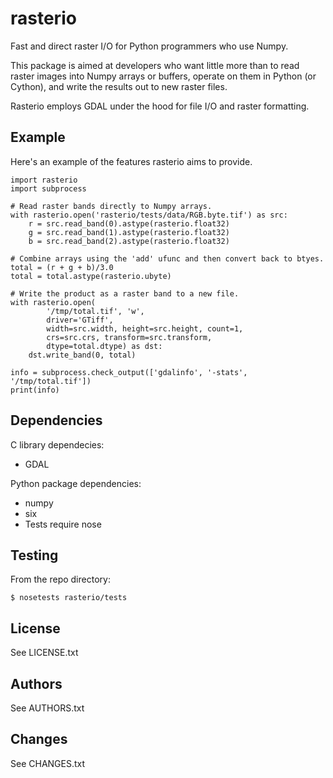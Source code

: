 rasterio
========

Fast and direct raster I/O for Python programmers who use Numpy.

This package is aimed at developers who want little more than to read raster
images into Numpy arrays or buffers, operate on them in Python (or Cython), and
write the results out to new raster files.

Rasterio employs GDAL under the hood for file I/O and raster formatting.

Example
-------

Here's an example of the features rasterio aims to provide.

    import rasterio
    import subprocess

    # Read raster bands directly to Numpy arrays.
    with rasterio.open('rasterio/tests/data/RGB.byte.tif') as src:
        r = src.read_band(0).astype(rasterio.float32)
        g = src.read_band(1).astype(rasterio.float32)
        b = src.read_band(2).astype(rasterio.float32)
        
    # Combine arrays using the 'add' ufunc and then convert back to btyes.
    total = (r + g + b)/3.0
    total = total.astype(rasterio.ubyte)

    # Write the product as a raster band to a new file.
    with rasterio.open(
            '/tmp/total.tif', 'w',
            driver='GTiff',
            width=src.width, height=src.height, count=1,
            crs=src.crs, transform=src.transform,
            dtype=total.dtype) as dst:
        dst.write_band(0, total)

    info = subprocess.check_output(['gdalinfo', '-stats', '/tmp/total.tif'])
    print(info)

Dependencies
------------

C library dependecies:

- GDAL

Python package dependencies:

- numpy
- six
- Tests require nose

Testing
-------

From the repo directory:

    $ nosetests rasterio/tests

License
-------

See LICENSE.txt

Authors
-------

See AUTHORS.txt

Changes
-------

See CHANGES.txt

